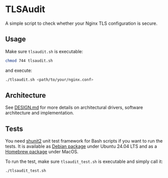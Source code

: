 # TLSAudit

A simple script to check whether your Nginx TLS configuration is secure.

## Usage

Make sure `tlsaudit.sh` is executable:

```bash
chmod 744 tlsaudit.sh
```

and execute:

```bash
./tlsaudit.sh <path/to/your/nginx.conf>
```

## Architecture
See [DESIGN.md](DESIGN.md) for more details on architectural drivers, software architecture and implementation.

## Tests

You need [shunit2](https://github.com/kward/shunit2/tree/master) unit test framework for Bash scripts if you want to run the tests. It is available as [Debian package](https://ubuntu.pkgs.org/24.04/ubuntu-universe-arm64/shunit2_2.1.8-4_all.deb.html) under Ubuntu 24.04 LTS and as a [Homebrew package](https://formulae.brew.sh/formula/shunit2) under MacOS.

To run the test, make sure `tlsaudit_test.sh` is executable and simply call it:

```bash
./tlsaudit_test.sh
```
